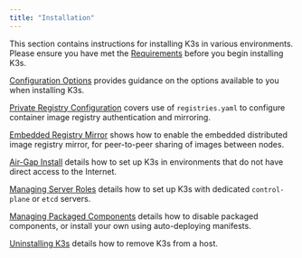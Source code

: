 ```yaml
---
title: "Installation"
---
```


This section contains instructions for installing K3s in various environments. Please ensure you have met the [Requirements](requirements.md) before you begin installing K3s.

[Configuration Options](configuration.md) provides guidance on the options available to you when installing K3s.

[Private Registry Configuration](private-registry.md) covers use of `registries.yaml` to configure container image registry authentication and mirroring.

[Embedded Registry Mirror](registry-mirror.md) shows how to enable the embedded distributed image registry mirror, for peer-to-peer sharing of images between nodes.

[Air-Gap Install](airgap.md) details how to set up K3s in environments that do not have direct access to the Internet.

[Managing Server Roles](server-roles.md) details how to set up K3s with dedicated `control-plane` or `etcd` servers.

[Managing Packaged Components](packaged-components.md) details how to disable packaged components, or install your own using auto-deploying manifests.

[Uninstalling K3s](uninstall.md) details how to remove K3s from a host.

